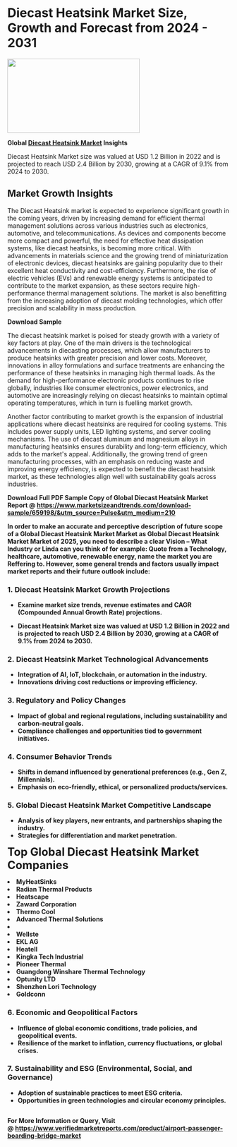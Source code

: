 <H1>Diecast Heatsink Market Size, Growth and Forecast from 2024 - 2031</H1><img class="aligncenter size-medium wp-image-584254" src="https://thirdeyenews.in/wp-content/uploads/2024/09/Global-Market-Research-300x168.jpeg" alt="" width="300" height="168" /><p><strong>Global&nbsp;<a href="https://www.marketsizeandtrends.com/download-sample/659198/&amp;utm_source=Pulse&amp;utm_medium=210">Diecast Heatsink Market</a> Insights</strong></p><p>Diecast Heatsink Market size was valued at USD 1.2 Billion in 2022 and is projected to reach USD 2.4 Billion by 2030, growing at a CAGR of 9.1% from 2024 to 2030.</p><p><h2>Market Growth Insights</h2> <p>The Diecast Heatsink market is expected to experience significant growth in the coming years, driven by increasing demand for efficient thermal management solutions across various industries such as electronics, automotive, and telecommunications. As devices and components become more compact and powerful, the need for effective heat dissipation systems, like diecast heatsinks, is becoming more critical. With advancements in materials science and the growing trend of miniaturization of electronic devices, diecast heatsinks are gaining popularity due to their excellent heat conductivity and cost-efficiency. Furthermore, the rise of electric vehicles (EVs) and renewable energy systems is anticipated to contribute to the market expansion, as these sectors require high-performance thermal management solutions. The market is also benefitting from the increasing adoption of diecast molding technologies, which offer precision and scalability in mass production.</p> <p><strong>Download Sample</strong></p> <p>The diecast heatsink market is poised for steady growth with a variety of key factors at play. One of the main drivers is the technological advancements in diecasting processes, which allow manufacturers to produce heatsinks with greater precision and lower costs. Moreover, innovations in alloy formulations and surface treatments are enhancing the performance of these heatsinks in managing high thermal loads. As the demand for high-performance electronic products continues to rise globally, industries like consumer electronics, power electronics, and automotive are increasingly relying on diecast heatsinks to maintain optimal operating temperatures, which in turn is fuelling market growth.</p> <p>Another factor contributing to market growth is the expansion of industrial applications where diecast heatsinks are required for cooling systems. This includes power supply units, LED lighting systems, and server cooling mechanisms. The use of diecast aluminum and magnesium alloys in manufacturing heatsinks ensures durability and long-term efficiency, which adds to the market's appeal. Additionally, the growing trend of green manufacturing processes, with an emphasis on reducing waste and improving energy efficiency, is expected to benefit the diecast heatsink market, as these technologies align well with sustainability goals across industries.</p> <p><strong></p><p><span class=""><strong>Download Full PDF Sample Copy of Global Diecast Heatsink Market Report</strong> @ <a href="https://www.marketsizeandtrends.com/download-sample/659198/&amp;utm_source=Pulse&amp;utm_medium=210" target="_blank">https://www.marketsizeandtrends.com/download-sample/659198/&amp;utm_source=Pulse&amp;utm_medium=210</a></span></p><p>In order to make an accurate and perceptive description of future scope of a Global&nbsp;Diecast Heatsink Market Market as Global&nbsp;Diecast Heatsink Market Market of 2025, you need to describe a clear Vision &ndash; What Industry or Linda can you think of for example: Quote from a Technology, healthcare, automotive, renewable energy, name the market you are Reffering to. However, some general trends and factors usually impact market reports and their future outlook include:</p><h3>1.&nbsp;<strong>Diecast Heatsink Market Growth Projections</strong></h3><ul><li>Examine market size trends, revenue estimates and CAGR (Compounded Annual Growth Rate) projections.</li><li><p>Diecast Heatsink Market size was valued at USD 1.2 Billion in 2022 and is projected to reach USD 2.4 Billion by 2030, growing at a CAGR of 9.1% from 2024 to 2030.</p></li></ul><h3>2.&nbsp;<strong>Diecast Heatsink Market Technological Advancements</strong></h3><ul><li>Integration of AI, IoT, blockchain, or automation in the industry.</li><li>Innovations driving cost reductions or improving efficiency.</li></ul><h3>3.&nbsp;<strong>Regulatory and Policy Changes</strong></h3><ul><li>Impact of global and regional regulations, including sustainability and carbon-neutral goals.</li><li>Compliance challenges and opportunities tied to government initiatives.</li></ul><h3>4.&nbsp;<strong>Consumer Behavior Trends</strong></h3><ul><li>Shifts in demand influenced by generational preferences (e.g., Gen Z, Millennials).</li><li>Emphasis on eco-friendly, ethical, or personalized products/services.</li></ul><h3>5.&nbsp;<strong>Global Diecast Heatsink Market Competitive Landscape</strong></h3><ul><li>Analysis of key players, new entrants, and partnerships shaping the industry.</li><li>Strategies for differentiation and market penetration.</li></ul><p data-pm-slice="1 1 []"><span style="color: inherit; font-family: inherit; font-size: 25px;">Top Global Diecast Heatsink Market Companies</span></p><div class="" data-test-id=""><p><li>MyHeatSinks</li><li> Radian Thermal Products</li><li> Heatscape</li><li> Zaward Corporation</li><li> Thermo Cool</li><li> Advanced Thermal Solutions</li><li></li><li> Wellste</li><li> EKL AG</li><li> Heatell</li><li> Kingka Tech Industrial</li><li> Pioneer Thermal</li><li> Guangdong Winshare Thermal Technology</li><li> Optunity LTD</li><li> Shenzhen Lori Technology</li><li> Goldconn</li></p></div><h3>6.&nbsp;<strong>Economic and Geopolitical Factors</strong></h3><ul><li>Influence of global economic conditions, trade policies, and geopolitical events.</li><li>Resilience of the market to inflation, currency fluctuations, or global crises.</li></ul><h3>7.&nbsp;<strong>Sustainability and ESG (Environmental, Social, and Governance)</strong></h3><ul><li>Adoption of sustainable practices to meet ESG criteria.</li><li>Opportunities in green technologies and circular economy principles.</li></ul><h2><strong style="font-size: 14px;">For More Information or Query, Visit @&nbsp;</strong><a style="background-color: #ffffff; font-size: 14px;" href="https://www.marketsizeandtrends.com/report/diecast-heatsink-market/" target="_blank">https://www.verifiedmarketreports.com/product/airport-passenger-boarding-bridge-market</a></h2>
